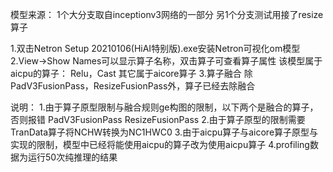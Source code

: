模型来源：
1个大分支取自inceptionv3网络的一部分
另1个分支测试用接了resize算子

1.双击Netron Setup 20210106(HiAI特别版).exe安装Netron可视化om模型
2.View->Show Names可以显示算子名称，双击算子可查看算子属性
该模型属于aicpu的算子：
Relu，Cast
其它属于aicore算子
3.算子融合
除PadV3FusionPass，ResizeFusionPass外，算子已经去除融合

说明：
1.由于算子原型限制与融合规则ge构图的限制，以下两个是融合的算子，否则报错
PadV3FusionPass
ResizeFusionPass
2.由于算子原型的限制需要TranData算子将NCHW转换为NC1HWC0
3.由于aicpu算子与aicore算子原型与实现的限制，模型中已经将能使用aicpu的算子改为使用aicpu算子
4.profiling数据为运行50次纯推理的结果

